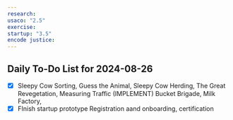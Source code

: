 ```yaml
---
research: 
usaco: "2.5"
exercise: 
startup: "3.5"
encode justice:
---
```


## Daily To-Do List for  2024-08-26

- [x] Sleepy Cow Sorting, Guess the Animal, Sleepy Cow Herding, The Great Revegetation, Measuring Traffic (IMPLEMENT) Bucket Brigade, Milk Factory, 
- [x] FInish startup prototype Registration aand onboarding, certification
